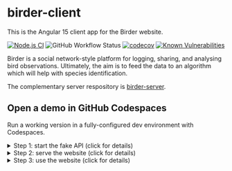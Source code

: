 # birder-client

This is the Angular 15 client app for the Birder website. 

<!-- [![TypeScript](https://img.shields.io/badge/%3C%2F%3E-TypeScript-%230074c1.svg)](https://www.typescriptlang.org/) -->

[![Node.js CI](https://github.com/WinthorpeCross/birder-client/actions/workflows/node.js.yml/badge.svg)](https://github.com/WinthorpeCross/birder-client/actions/workflows/node.js.yml)
![GitHub Workflow Status](https://img.shields.io/github/actions/workflow/status/WinthorpeCross/birder-client/node.js.yml)
[![codecov](https://codecov.io/gh/WinthorpeCross/birder-client/branch/master/graph/badge.svg?token=LIA3YIDXX2)](https://codecov.io/gh/WinthorpeCross/birder-client)
[![Known Vulnerabilities](https://snyk.io/test/github/WinthorpeCross/birder-client/badge.svg)](https://snyk.io/test/github/WinthorpeCross/birder-client)

<!-- ![Snyk Vulnerabilities for GitHub Repo](https://img.shields.io/snyk/vulnerabilities/github/WinthorpeCross/birder-client) -->

Birder is a social network-style platform for logging, sharing, and analysing bird observations. Ultimately, the aim is to feed the data to an algorithm which will help with species identification.

The complementary server respository is [birder-server](https://github.com/WinthorpeCross/birder-server).

## Open a demo in GitHub Codespaces

Run a working version in a fully-configured dev environment with Codespaces.

<details>
  <summary>Step 1:  start the fake API (click for details)</summary>
  
  #### Start the fake server
  A fake <a href="https://github.com/WinthorpeCross/birder-server">birder-server</a> REST API is provided using a <a href="https://dotnetnorth.org.uk/](https://github.com/typicode/json-server">json-server</a> implementation.  Start the fake server in the terminal with `npm run api`.  It will start on http://localhost:3000.  It will respond with fake data to enable users to sample the website.

  ##### npm command
  ```
  npm run api
  ```
  ##### Screenshot
  ![step-1-screenshot](https://user-images.githubusercontent.com/35421339/234880826-88feca4a-2cd4-496e-af76-c0a07624c2c1.png)
</details>

<details>
  <summary>Step 2:  serve the website (click for details)</summary>
  
  #### Serve the website
  After starting data server, open a second terminal window and type `npm start` to serve the website.  Then access the website in the browser on `http://localhost:4200`.

  #### Some Code
  ```
  npm start
  ```
  ##### Screenshot
  ![step-2-screenshot](https://user-images.githubusercontent.com/35421339/234881927-80ef689b-c5ac-4a27-971e-98d4274b9942.png)
</details>


<details>
  <summary>Step 3: use the website (click for details)</summary>
  
  #### Explore the website
  The website will open at the login screen.  Type a fake email address (e.g. 'a@b.com') and a fake password and click the 'Login' button.  The website will open the main home screen for logged in users, which is the 'observations feed'. 
  
  ##### Screenshot
![step-3-screenshot](https://user-images.githubusercontent.com/35421339/234882088-40209c0c-8c49-4d89-9074-2ac4cb19f92b.png)
</details>
